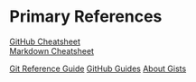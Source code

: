 # Primary References

[GitHub Cheatsheet](https://services.github.com/on-demand/downloads/github-git-cheat-sheet.pdf "GitHub Cheatsheet")  
[Markdown Cheatsheet](https://guides.github.com/pdfs/markdown-cheatsheet-online.pdf "Markdown Cheatsheet")  

[Git Reference Guide]
[GitHub Guides][guides]
[About Gists][1]

[Git Reference Guide]: https://git-scm.com/docs
[guides]: https://guides.github.com/
[1]: https://help.github.com/categories/gists/  